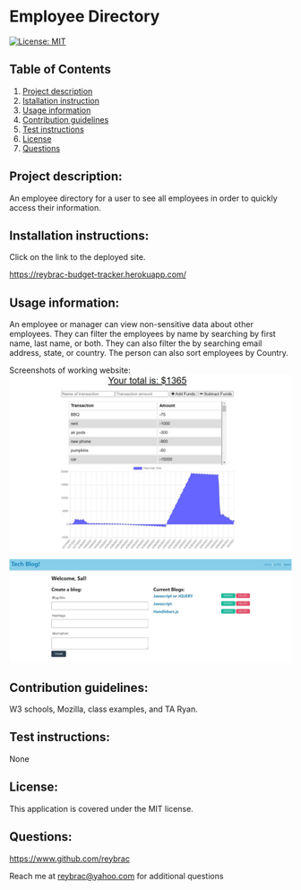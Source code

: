 # Employee Directory

[![License: MIT](https://img.shields.io/badge/License-MIT-yellow.svg)](https://opensource.org/licenses/MIT)

## Table of Contents

1. [Project description](#Project-description)
2. [Istallation instruction](#Installaton-instructions)
3. [Usage information](#Usage-information)
4. [Contribution guidelines](#Contribution-guidelines)
5. [Test instructions](#Test-instructions)
6. [License](#License)
7. [Questions](#Questions)

## Project description:

An employee directory for a user to see all employees in order to quickly access their information.

## Installation instructions:

Click on the link to the deployed site.

https://reybrac-budget-tracker.herokuapp.com/

## Usage information:

An employee or manager can view non-sensitive data about other employees. They can filter the employees by name by searching by first name, last name, or both. They can also filter the by searching email address, state, or country. The person can also sort employees by Country.

Screenshots of working website:
![screenshot of working application](https://github.com/reybrac/Budget-tracker/blob/main/public/icons/Budget-tracker.JPG?raw=true)
![screenshot of working application](https://github.com/reybrac/Tech-blog/blob/main/public/images/TechBlog2.JPG?raw=true)

## Contribution guidelines:

W3 schools, Mozilla, class examples, and TA Ryan.

## Test instructions:

None

## License:

This application is covered under the MIT license.

## Questions:

https://www.github.com/reybrac

Reach me at reybrac@yahoo.com for additional questions
